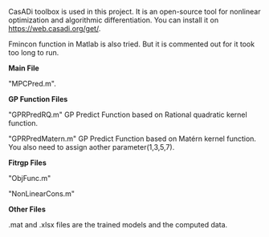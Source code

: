 CasADi toolbox is used in this project. It is an open-source tool for nonlinear optimization and algorithmic differentiation. You can install it on https://web.casadi.org/get/.

Fmincon function in Matlab is also tried. But it is commented out for it took too long to run.

__Main File__

"MPCPred.m".

__GP Function Files__

"GPRPredRQ.m"  GP Predict Function based on Rational quadratic kernel function. 

"GPRPredMatern.m"  GP Predict Function based on Matérn kernel function. You also need to assign aother parameter(1,3,5,7).

__Fitrgp Files__

"ObjFunc.m"

"NonLinearCons.m"

__Other Files__

.mat and .xlsx files are the trained models and the computed data.
